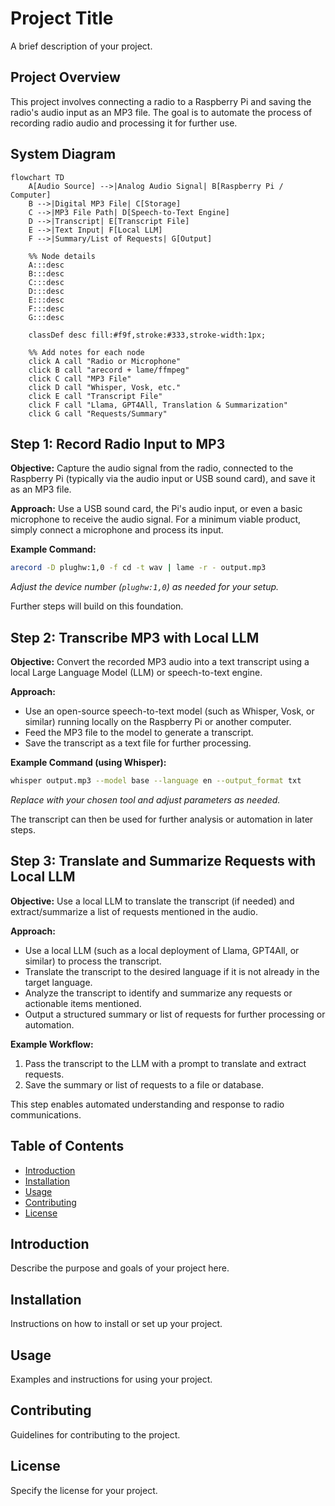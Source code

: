 # Project Title

A brief description of your project.

## Project Overview

This project involves connecting a radio to a Raspberry Pi and saving the radio's audio input as an MP3 file. The goal is to automate the process of recording radio audio and processing it for further use.

## System Diagram

```mermaid
flowchart TD
    A[Audio Source] -->|Analog Audio Signal| B[Raspberry Pi / Computer]
    B -->|Digital MP3 File| C[Storage]
    C -->|MP3 File Path| D[Speech-to-Text Engine]
    D -->|Transcript| E[Transcript File]
    E -->|Text Input| F[Local LLM]
    F -->|Summary/List of Requests| G[Output]
    
    %% Node details
    A:::desc
    B:::desc
    C:::desc
    D:::desc
    E:::desc
    F:::desc
    G:::desc
    
    classDef desc fill:#f9f,stroke:#333,stroke-width:1px;
    
    %% Add notes for each node
    click A call "Radio or Microphone"
    click B call "arecord + lame/ffmpeg"
    click C call "MP3 File"
    click D call "Whisper, Vosk, etc."
    click E call "Transcript File"
    click F call "Llama, GPT4All, Translation & Summarization"
    click G call "Requests/Summary"
```

## Step 1: Record Radio Input to MP3

**Objective:** Capture the audio signal from the radio, connected to the Raspberry Pi (typically via the audio input or USB sound card), and save it as an MP3 file.

**Approach:**
 Use a USB sound card, the Pi's audio input, or even a basic microphone to receive the audio signal. For a minimum viable product, simply connect a microphone and process its input.

**Example Command:**
```sh
arecord -D plughw:1,0 -f cd -t wav | lame -r - output.mp3
```
*Adjust the device number (`plughw:1,0`) as needed for your setup.*

Further steps will build on this foundation.

## Step 2: Transcribe MP3 with Local LLM

**Objective:** Convert the recorded MP3 audio into a text transcript using a local Large Language Model (LLM) or speech-to-text engine.

**Approach:**
- Use an open-source speech-to-text model (such as Whisper, Vosk, or similar) running locally on the Raspberry Pi or another computer.
- Feed the MP3 file to the model to generate a transcript.
- Save the transcript as a text file for further processing.

**Example Command (using Whisper):**
```sh
whisper output.mp3 --model base --language en --output_format txt
```
*Replace with your chosen tool and adjust parameters as needed.*

The transcript can then be used for further analysis or automation in later steps.

## Step 3: Translate and Summarize Requests with Local LLM

**Objective:** Use a local LLM to translate the transcript (if needed) and extract/summarize a list of requests mentioned in the audio.

**Approach:**
- Use a local LLM (such as a local deployment of Llama, GPT4All, or similar) to process the transcript.
- Translate the transcript to the desired language if it is not already in the target language.
- Analyze the transcript to identify and summarize any requests or actionable items mentioned.
- Output a structured summary or list of requests for further processing or automation.

**Example Workflow:**
1. Pass the transcript to the LLM with a prompt to translate and extract requests.
2. Save the summary or list of requests to a file or database.

This step enables automated understanding and response to radio communications.

## Table of Contents
- [Introduction](#introduction)
- [Installation](#installation)
- [Usage](#usage)
- [Contributing](#contributing)
- [License](#license)

## Introduction

Describe the purpose and goals of your project here.

## Installation

Instructions on how to install or set up your project.

## Usage

Examples and instructions for using your project.

## Contributing

Guidelines for contributing to the project.

## License

Specify the license for your project.
